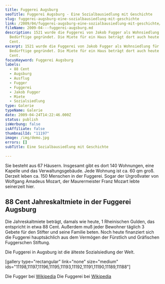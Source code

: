 ```yaml
---
title: Fuggerei Augsburg
seoTitle: Fuggerei Augsburg - Eine Sozialbausiedlung mit Geschichte
slug: fuggerei-augsburg-eine-sozialbausiedlung-mit-geschichte
link: /2009/04/fuggerei-augsburg-eine-sozialbausiedlung-mit-geschichte/
fileName: 2009-04---fuggerei-augsburg.md
description: 1521 wurde die Fuggerei von Jakob Fugger als Wohnsiedlung für
  Bedürftige gegründet. Die Miete für ein Haus beträgt dort auch heute noch 88
  Cent.
excerpt: 1521 wurde die Fuggerei von Jakob Fugger als Wohnsiedlung für
  Bedürftige gegründet. Die Miete für ein Haus beträgt dort auch heute noch 88
  Cent.
focusKeyword: Fuggerei Augsburg
labels:
  - 88 Cent
  - Augsburg
  - Ausflug
  - Fugger
  - Fuggerei
  - Jakob Fugger
  - Miete
  - Sozialsiedlung
type: Galerie
typeName: Galerie
date: 2009-04-24T14:22:46.000Z
status: publish
isWerbung: false
isAffiliate: false
thumbnailId: "11197"
image: /img/demo.jpg
errors: []
subTitle: Eine Sozialbausiedlung mit Geschichte
  
---
```


Sie besteht aus 67 Häusern. Insgesamt gibt es dort 140 Wohnungen, eine Kapelle
und das Verwaltungsgebäude. Jede Wohnung ist ca. 60 qm groß. Derzeit leben ca.
150 Menschen in der Fuggerei. Sogar der Urgroßvater von Wolfgang Amadeus Mozart,
der Maurermeister Franz Mozart lebte seinerzeit hier.

## 88 Cent Jahreskaltmiete in der Fuggerei Augsburg

Die Jahreskaltmiete beträgt, damals wie heute, 1 Rheinischen Gulden, das
entspricht in etwa 88 Cent. Außerdem muß jeder Bewohner täglich 3 Gebete für den
Stifter und seine Familie beten. Noch heute finanziert sich die Fuggerei
hauptsächlich aus dem Vermögen der Fürstlich und Gräfischen Fuggerschen
Stiftung.

Die Fuggerei in Augsburg ist die älteste Sozialsiedlung der Welt.

[gallery type="rectangular" link="none" size="medium"
ids="11198,11197,11196,11195,11193,11192,11191,11190,11189,11188"]

Die Fugger bei [Wikipedia](http://www.fugger.de/) Die Fuggerei bei
[Wikipedia](http://de.wikipedia.org/wiki/Fuggerei)

  